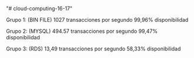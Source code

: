"# cloud-computing-16-17" 

Grupo 1: (BIN FILE)
  1027 transacciones por segundo
  99,96% disponibilidad

Grupo 2: (MYSQL)
  494.57 transacciones por segundo
  99,47%  disponibilidad

Grupo 3: (RDS)
   13,49 transacciones por segundo
   58,33% disponibilidad   
